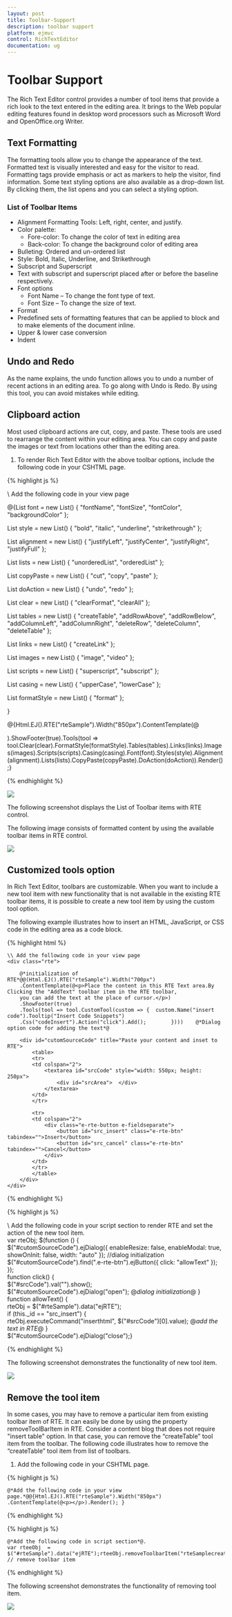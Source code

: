 ```yaml
---
layout: post
title: Toolbar-Support
description: toolbar support
platform: ejmvc
control: RichTextEditor
documentation: ug
---
```


# Toolbar Support

The Rich Text Editor control provides a number of tool items that provide a rich look to the text entered in the editing area. It brings to the Web popular editing features found in desktop word processors such as Microsoft Word and OpenOffice.org Writer.

## Text Formatting 

The formatting tools allow you to change the appearance of the text. Formatted text is visually interested and easy for the visitor to read. Formatting tags provide emphasis or act as markers to help the visitor, find information. Some text styling options are also available as a drop-down list. By clicking them, the list opens and you can select a styling option.

### List of Toolbar Items

* Alignment Formatting Tools: Left, right, center, and justify.
* Color palette: 
  * Fore-color: To change the color of text in editing area
  * Back-color: To change the background color of editing area
* Bulleting: Ordered and un-ordered list
* Style: Bold, Italic, Underline, and Strikethrough
* Subscript and Superscript 
* Text with subscript and superscript placed after or before the baseline respectively.
* Font options
  * Font Name – To change the font type of text.
  * Font Size – To change the size of text.
* Format
* Predefined sets of formatting features that can be applied to block and to make elements of the document inline.
* Upper & lower case conversion
* Indent

## Undo and Redo

As the name explains, the undo function allows you to undo a number of recent actions in an editing area. To go along with Undo is Redo. By using this tool, you can avoid mistakes while editing.

## Clipboard action

Most used clipboard actions are cut, copy, and paste. These tools are used to rearrange the content within your editing area. You can copy and paste the images or text from locations other than the editing area.

1. To render Rich Text Editor with the above toolbar options, include the following code in your CSHTML page.

{% highlight js %}

\\ Add the following code in your view page

@{List<String> font = new List<string>() { "fontName", "fontSize", "fontColor", "backgroundColor" };

List<String> style = new List<string>() { "bold", "italic", "underline", "strikethrough" };

List<String> alignment = new List<string>() { "justifyLeft", "justifyCenter", "justifyRight", "justifyFull" };

List<String> lists = new List<string>() { "unorderedList", "orderedList" };

List<String> copyPaste = new List<string>() { "cut", "copy", "paste" };

List<String> doAction = new List<string>() { "undo", "redo" };

List<String> clear = new List<string>() { "clearFormat", "clearAll" };

List<String> tables = new List<string>() { "createTable", "addRowAbove", "addRowBelow", "addColumnLeft", "addColumnRight", "deleteRow", "deleteColumn", "deleteTable" };

List<String> links = new List<string>() { "createLink" };

List<String> images = new List<string>() { "image", "video" };

List<String> scripts = new List<string>() { "superscript", "subscript" };

List<String> casing = new List<string>() { "upperCase", "lowerCase" };

List<String> formatStyle = new List<string>() { "format" };

}

@{Html.EJ().RTE("rteSample").Width("850px").ContentTemplate(@<p></p>).ShowFooter(true).Tools(tool => tool.Clear(clear).FormatStyle(formatStyle).Tables(tables).Links(links).Images(images).Scripts(scripts).Casing(casing).Font(font).Styles(style).Alignment(alignment).Lists(lists).CopyPaste(copyPaste).DoAction(doAction)).Render();} 

{% endhighlight %}

![](Toolbar-Support_images/Toolbar-Support_img1.png)

The following screenshot displays the List of Toolbar items with RTE control.

The following image consists of formatted content by using the available toolbar items in RTE control.

![](Toolbar-Support_images/Toolbar-Support_img2.png)


## Customized tools option

In Rich Text Editor, toolbars are customizable. When you want to include a new tool item with new functionality that is not available in the existing RTE toolbar items, it is possible to create a new tool item by using the custom tool option. 

The following example illustrates how to insert an HTML, JavaScript, or CSS code in the editing area as a code block.

{% highlight html %}

	\\ Add the following code in your view page
	<div class="rte">  
	
		@*initialization of RTE*@@(Html.EJ().RTE("rteSample").Width("700px")
		.ContentTemplate(@<p>Place the content in this RTE Text area.By Clicking the "AddText" toolbar item in the RTE toolbar,
		you can add the text at the place of cursor.</p>)
		.ShowFooter(true)        
		.Tools(tool => tool.CustomTool(custom => {  custom.Name("insert code").Tooltip("Insert Code Snippets")
		.Css("codeInsert").Action("click").Add();        })))    @*Dialog option code for adding the text*@    
	
		<div id="cutomSourceCode" title="Paste your content and inset to RTE">        
			<table>            
			<tr>                
			<td colspan="2">                    
				<textarea id="srcCode" style="width: 550px; height: 250px">                        
					<div id="srcArea">	</div>                   
				</textarea>                
			</td>            
			</tr>
			
			<tr>                
			<td colspan="2">                    
				<div class="e-rte-button e-fieldseparate">                        
					<button id="src_insert" class="e-rte-btn" tabindex="">Insert</button>                        
					<button id="src_cancel" class="e-rte-btn" tabindex="">Cancel</button>                    
				</div>                
			</td>            
			</tr>       
			</table>    
		</div>
	</div>
 
{% endhighlight %}
 
 
{% highlight js %}

\\ Add the following code in your script section to render RTE and set the action of the new tool item.     
var rteObj;    $(function () {        
$("#cutomSourceCode").ejDialog({ enableResize: false, enableModal: true, 
showOnInit: false, width: "auto" }); 
//dialog initialization        
$("#cutomSourceCode").find(".e-rte-btn").ejButton({ click: "allowText" });    });    
function click() {       
 $("#srcCode").val("").show();        
 $("#cutomSourceCode").ejDialog("open"); 
 @*dialog initialization*@        }    
 function allowText() {        
 rteObj = $("#rteSample").data("ejRTE");        
 if (this._id == "src_insert") {            
 rteObj.executeCommand("inserthtml", $("#srcCode")[0].value); 
 @*add the text in RTE*@  }       
 $("#cutomSourceCode").ejDialog("close");}

{% endhighlight %}

The following screenshot demonstrates the functionality of new tool item.

![](Toolbar-Support_images/Toolbar-Support_img3.png)


## Remove the tool item

In some cases, you may have to remove a particular item from existing toolbar item of RTE. It can easily be done by using the property removeToolBarItem in RTE. Consider a content blog that does not require "insert table" option. In that case, you can remove the “createTable” tool item from the toolbar. The following code illustrates how to remove the “createTable” tool item from list of toolbars.

1. Add the following code in your CSHTML page.

{% highlight js %}

	@*Add the following code in your view page.*@@{Html.EJ().RTE("rteSample").Width("850px")
	.ContentTemplate(@<p></p>).Render(); }

{% endhighlight %}

{% highlight js %}

	@*Add the following code in script section*@.
	var rteeObj  = $("#rteSample").data("ejRTE");rteeObj.removeToolbarItem("rteSamplecreateTable"); 
	// remove toolbar item

{% endhighlight %}

The following screenshot demonstrates the functionality of removing tool item.

![](Toolbar-Support_images/Toolbar-Support_img4.png)